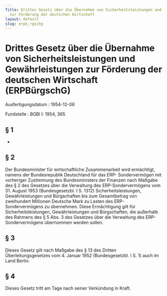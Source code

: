 ```yaml
---
Title: Drittes Gesetz über die Übernahme von Sicherheitsleistungen und Gewährleistungen
  zur Förderung der deutschen Wirtschaft
layout: default
slug: erpb_rgschg
---
```


# Drittes Gesetz über die Übernahme von Sicherheitsleistungen und Gewährleistungen zur Förderung der deutschen Wirtschaft (ERPBürgschG)

Ausfertigungsdatum
:   1954-12-06

Fundstelle
:   BGBl I: 1954, 365



## § 1

-


## § 2

Der
Bundesminister für wirtschaftliche Zusammenarbeit              wird
ermächtigt, namens der Bundesrepublik Deutschland für das ERP-
Sondervermögen mit vorheriger Zustimmung des Bundesministers der
Finanzen nach Maßgabe des § 2 des Gesetzes über die Verwaltung des
ERP-Sondervermögens vom 31. August 1953 (Bundesgesetzbl. I S. 1312)
Sicherheitsleistungen, Gewährleistungen und Bürgschaften bis zum
Gesamtbetrag von
zweihundert              Millionen Deutsche Mark zu Lasten des ERP-
Sondervermögens zu übernehmen. Diese Ermächtigung gilt für
Sicherheitsleistungen, Gewährleistungen und Bürgschaften, die
außerhalb des Rahmens des § 5 Abs. 3 des Gesetzes über die Verwaltung
des ERP-Sondervermögens übernommen werden sollen.


## § 3

Dieses Gesetz gilt nach Maßgabe des § 13 des Dritten
Überleitungsgesetzes vom 4. Januar 1952 (Bundesgesetzbl. I S. 1) auch
im Land Berlin.


## § 4

Dieses Gesetz tritt am Tage nach seiner Verkündung in Kraft.

